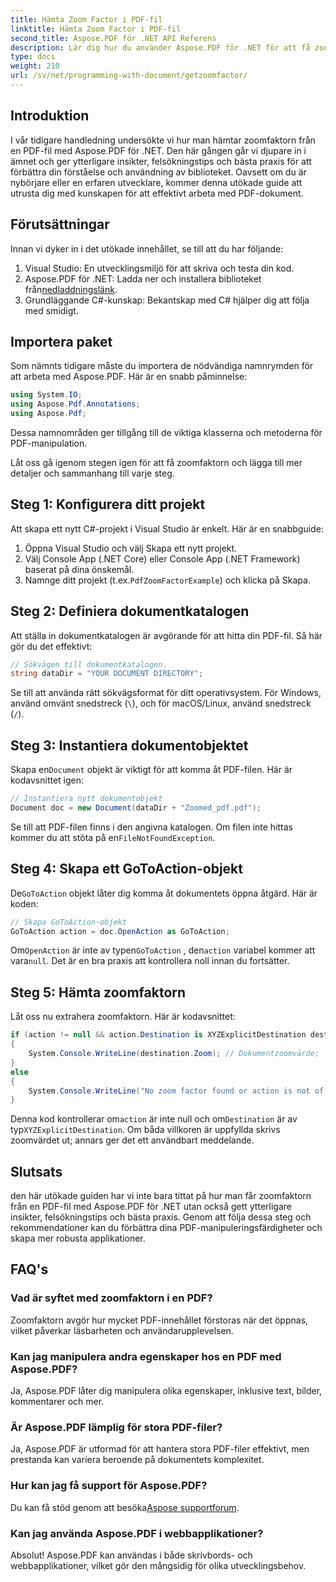 ```yaml
---
title: Hämta Zoom Factor i PDF-fil
linktitle: Hämta Zoom Factor i PDF-fil
second_title: Aspose.PDF för .NET API Referens
description: Lär dig hur du använder Aspose.PDF för .NET för att få zoomfaktorn i PDF-fil med denna steg-för-steg-guide.
type: docs
weight: 210
url: /sv/net/programming-with-document/getzoomfactor/
---
```

## Introduktion

I vår tidigare handledning undersökte vi hur man hämtar zoomfaktorn från en PDF-fil med Aspose.PDF för .NET. Den här gången går vi djupare in i ämnet och ger ytterligare insikter, felsökningstips och bästa praxis för att förbättra din förståelse och användning av biblioteket. Oavsett om du är nybörjare eller en erfaren utvecklare, kommer denna utökade guide att utrusta dig med kunskapen för att effektivt arbeta med PDF-dokument.

## Förutsättningar

Innan vi dyker in i det utökade innehållet, se till att du har följande:

1. Visual Studio: En utvecklingsmiljö för att skriva och testa din kod.
2. Aspose.PDF för .NET: Ladda ner och installera biblioteket från[nedladdningslänk](https://releases.aspose.com/pdf/net/).
3. Grundläggande C#-kunskap: Bekantskap med C# hjälper dig att följa med smidigt.

## Importera paket

Som nämnts tidigare måste du importera de nödvändiga namnrymden för att arbeta med Aspose.PDF. Här är en snabb påminnelse:

```csharp
using System.IO;
using Aspose.Pdf.Annotations;
using Aspose.Pdf;
```

Dessa namnområden ger tillgång till de viktiga klasserna och metoderna för PDF-manipulation.

Låt oss gå igenom stegen igen för att få zoomfaktorn och lägga till mer detaljer och sammanhang till varje steg.

## Steg 1: Konfigurera ditt projekt

Att skapa ett nytt C#-projekt i Visual Studio är enkelt. Här är en snabbguide:

1. Öppna Visual Studio och välj Skapa ett nytt projekt.
2. Välj Console App (.NET Core) eller Console App (.NET Framework) baserat på dina önskemål.
3.  Namnge ditt projekt (t.ex.`PdfZoomFactorExample`) och klicka på Skapa.

## Steg 2: Definiera dokumentkatalogen

Att ställa in dokumentkatalogen är avgörande för att hitta din PDF-fil. Så här gör du det effektivt:

```csharp
// Sökvägen till dokumentkatalogen.
string dataDir = "YOUR DOCUMENT DIRECTORY";
```

Se till att använda rätt sökvägsformat för ditt operativsystem. För Windows, använd omvänt snedstreck (`\`), och för macOS/Linux, använd snedstreck (`/`).

## Steg 3: Instantiera dokumentobjektet

Skapa en`Document` objekt är viktigt för att komma åt PDF-filen. Här är kodavsnittet igen:

```csharp
// Instantiera nytt dokumentobjekt
Document doc = new Document(dataDir + "Zoomed_pdf.pdf");
```

 Se till att PDF-filen finns i den angivna katalogen. Om filen inte hittas kommer du att stöta på en`FileNotFoundException`.

## Steg 4: Skapa ett GoToAction-objekt

 De`GoToAction` objekt låter dig komma åt dokumentets öppna åtgärd. Här är koden:

```csharp
// Skapa GoToAction-objekt
GoToAction action = doc.OpenAction as GoToAction;
```

 Om`OpenAction` är inte av typen`GoToAction` , den`action` variabel kommer att vara`null`. Det är en bra praxis att kontrollera noll innan du fortsätter.

## Steg 5: Hämta zoomfaktorn

Låt oss nu extrahera zoomfaktorn. Här är kodavsnittet:

```csharp
if (action != null && action.Destination is XYZExplicitDestination destination)
{
    System.Console.WriteLine(destination.Zoom); // Dokumentzoomvärde;
}
else
{
    System.Console.WriteLine("No zoom factor found or action is not of type GoToAction.");
}
```

 Denna kod kontrollerar om`action` är inte null och om`Destination` är av typ`XYZExplicitDestination`. Om båda villkoren är uppfyllda skrivs zoomvärdet ut; annars ger det ett användbart meddelande.

## Slutsats

den här utökade guiden har vi inte bara tittat på hur man får zoomfaktorn från en PDF-fil med Aspose.PDF för .NET utan också gett ytterligare insikter, felsökningstips och bästa praxis. Genom att följa dessa steg och rekommendationer kan du förbättra dina PDF-manipuleringsfärdigheter och skapa mer robusta applikationer.

## FAQ's

### Vad är syftet med zoomfaktorn i en PDF?
Zoomfaktorn avgör hur mycket PDF-innehållet förstoras när det öppnas, vilket påverkar läsbarheten och användarupplevelsen.

### Kan jag manipulera andra egenskaper hos en PDF med Aspose.PDF?
Ja, Aspose.PDF låter dig manipulera olika egenskaper, inklusive text, bilder, kommentarer och mer.

### Är Aspose.PDF lämplig för stora PDF-filer?
Ja, Aspose.PDF är utformad för att hantera stora PDF-filer effektivt, men prestanda kan variera beroende på dokumentets komplexitet.

### Hur kan jag få support för Aspose.PDF?
 Du kan få stöd genom att besöka[Aspose supportforum](https://forum.aspose.com/c/pdf/10).

### Kan jag använda Aspose.PDF i webbapplikationer?
Absolut! Aspose.PDF kan användas i både skrivbords- och webbapplikationer, vilket gör den mångsidig för olika utvecklingsbehov.